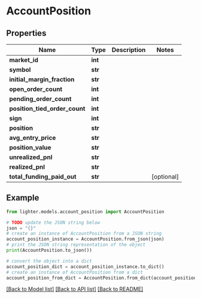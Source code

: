 # AccountPosition


## Properties

Name | Type | Description | Notes
------------ | ------------- | ------------- | -------------
**market_id** | **int** |  | 
**symbol** | **str** |  | 
**initial_margin_fraction** | **str** |  | 
**open_order_count** | **int** |  | 
**pending_order_count** | **int** |  | 
**position_tied_order_count** | **int** |  | 
**sign** | **int** |  | 
**position** | **str** |  | 
**avg_entry_price** | **str** |  | 
**position_value** | **str** |  | 
**unrealized_pnl** | **str** |  | 
**realized_pnl** | **str** |  | 
**total_funding_paid_out** | **str** |  | [optional] 

## Example

```python
from lighter.models.account_position import AccountPosition

# TODO update the JSON string below
json = "{}"
# create an instance of AccountPosition from a JSON string
account_position_instance = AccountPosition.from_json(json)
# print the JSON string representation of the object
print(AccountPosition.to_json())

# convert the object into a dict
account_position_dict = account_position_instance.to_dict()
# create an instance of AccountPosition from a dict
account_position_from_dict = AccountPosition.from_dict(account_position_dict)
```
[[Back to Model list]](../README.md#documentation-for-models) [[Back to API list]](../README.md#documentation-for-api-endpoints) [[Back to README]](../README.md)



